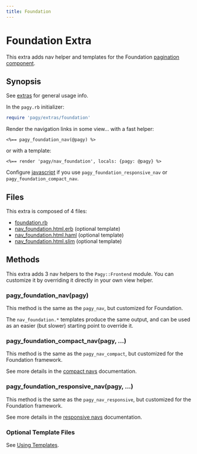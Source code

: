 ```yaml
---
title: Foundation
---
```

# Foundation Extra

This extra adds nav helper and templates for the Foundation [pagination component](https://foundation.zurb.com/sites/docs/pagination.html).

## Synopsis

See [extras](../extras.md) for general usage info.

In the `pagy.rb` initializer:

```ruby
require 'pagy/extras/foundation'
```

Render the navigation links in some view...
with a fast helper:

```erb
<%== pagy_foundation_nav(@pagy) %>
```

or with a template:

```erb
<%== render 'pagy/nav_foundation', locals: {pagy: @pagy} %>
```

Configure [javascript](../extras.md#javascript) if you use `pagy_foundation_responsive_nav` or `pagy_foundation_compact_nav`.

## Files

This extra is composed of 4 files:

- [foundation.rb](https://github.com/ddnexus/pagy/blob/master/lib/pagy/extras/foundation.rb)
- [nav_foundation.html.erb](https://github.com/ddnexus/pagy/blob/master/lib/templates/nav_foundation.html.erb) (optional template)
- [nav_foundation.html.haml](https://github.com/ddnexus/pagy/blob/master/lib/templates/nav_foundation.html.haml) (optional template)
- [nav_foundation.html.slim](https://github.com/ddnexus/pagy/blob/master/lib/templates/nav_foundation.html.slim)  (optional template)

## Methods

This extra adds 3 nav helpers to the `Pagy::Frontend` module. You can customize it by overriding it directly in your own view helper.

### pagy_foundation_nav(pagy)

This method is the same as the `pagy_nav`, but customized for Foundation.

The `nav_foundation.*` templates produce the same output, and can be used as an easier (but slower) starting point to override it.

### pagy_foundation_compact_nav(pagy, ...)

This method is the same as the `pagy_nav_compact`, but customized for the Foundation framework.

See more details in the [compact navs](navs.md#compact-navs) documentation.

### pagy_foundation_responsive_nav(pagy, ...)

This method is the same as the `pagy_nav_responsive`, but customized for the Foundation framework.

See more details in the [responsive navs](navs.md#responsive-navs) documentation.

### Optional Template Files

See [Using Templates](../how-to.md#using-templates).
